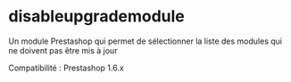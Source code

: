 disableupgrademodule
====================

Un module Prestashop qui permet de sélectionner la liste des modules qui ne doivent pas être mis à jour

Compatibilité : Prestashop 1.6.x
